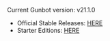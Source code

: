 Current Gunbot version: v21.1.0
- Official Stable Releases: [HERE](https://github.com/GuntharDeNiro/BTCT/releases/tag/2110)
- Starter Editions: [HERE](https://github.com/GuntharDeNiro/BTCT/releases/tag/2163)


